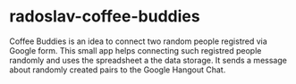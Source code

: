 # radoslav-coffee-buddies
Coffee Buddies is an idea to connect two random people registred via Google form. This small app helps connecting such registred people randomly and uses the spreadsheet a the data storage. It sends a message about randomly created pairs to the Google Hangout Chat.
